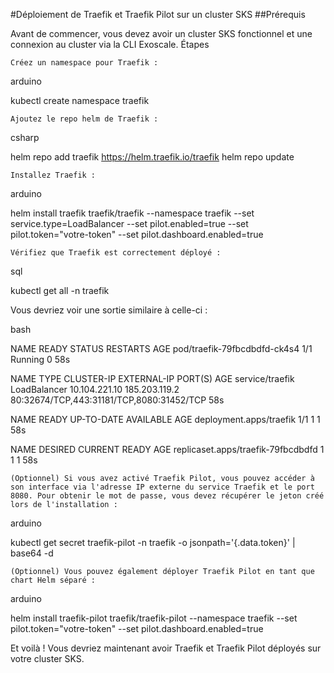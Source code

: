 #Déploiement de Traefik et Traefik Pilot sur un cluster SKS
##Prérequis

Avant de commencer, vous devez avoir un cluster SKS fonctionnel et une connexion au cluster via la CLI Exoscale.
Étapes

    Créez un namespace pour Traefik :

arduino

kubectl create namespace traefik

    Ajoutez le repo helm de Traefik :

csharp

helm repo add traefik https://helm.traefik.io/traefik
helm repo update

    Installez Traefik :

arduino

helm install traefik traefik/traefik --namespace traefik --set service.type=LoadBalancer --set pilot.enabled=true --set pilot.token="votre-token" --set pilot.dashboard.enabled=true

    Vérifiez que Traefik est correctement déployé :

sql

kubectl get all -n traefik

Vous devriez voir une sortie similaire à celle-ci :

bash

NAME                           READY   STATUS    RESTARTS   AGE
pod/traefik-79fbcdbdfd-ck4s4   1/1     Running   0          58s

NAME              TYPE           CLUSTER-IP      EXTERNAL-IP     PORT(S)                                     AGE
service/traefik   LoadBalancer   10.104.221.10   185.203.119.2   80:32674/TCP,443:31181/TCP,8080:31452/TCP   58s

NAME                      READY   UP-TO-DATE   AVAILABLE   AGE
deployment.apps/traefik   1/1     1             1            58s

NAME                                 DESIRED   CURRENT   READY   AGE
replicaset.apps/traefik-79fbcdbdfd   1         1         1       58s

    (Optionnel) Si vous avez activé Traefik Pilot, vous pouvez accéder à son interface via l'adresse IP externe du service Traefik et le port 8080. Pour obtenir le mot de passe, vous devez récupérer le jeton créé lors de l'installation :

arduino

kubectl get secret traefik-pilot -n traefik -o jsonpath='{.data.token}' | base64 -d

    (Optionnel) Vous pouvez également déployer Traefik Pilot en tant que chart Helm séparé :

arduino

helm install traefik-pilot traefik/traefik-pilot --namespace traefik --set pilot.token="votre-token" --set pilot.dashboard.enabled=true

Et voilà ! Vous devriez maintenant avoir Traefik et Traefik Pilot déployés sur votre cluster SKS.
